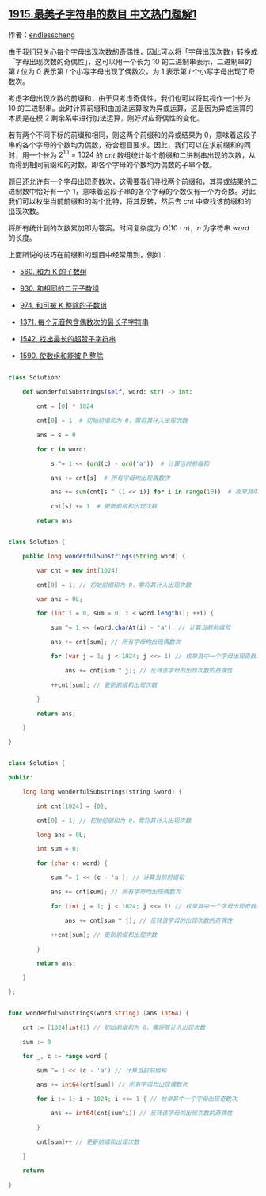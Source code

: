 ## [1915.最美子字符串的数目 中文热门题解1](https://leetcode.cn/problems/number-of-wonderful-substrings/solutions/100000/qian-zhui-he-chang-jian-ji-qiao-by-endle-t57t)

作者：[endlesscheng](https://leetcode.cn/u/endlesscheng)

由于我们只关心每个字母出现次数的奇偶性，因此可以将「字母出现次数」转换成「字母出现次数的奇偶性」，这可以用一个长为 $10$ 的二进制串表示，二进制串的第 $i$ 位为 $0$ 表示第 $i$ 个小写字母出现了偶数次，为 $1$ 表示第 $i$ 个小写字母出现了奇数次。

考虑字母出现次数的前缀和，由于只考虑奇偶性，我们也可以将其视作一个长为 $10$ 的二进制串。此时计算前缀和由加法运算改为异或运算，这是因为异或运算的本质是在模 $2$ 剩余系中进行加法运算，刚好对应奇偶性的变化。

若有两个不同下标的前缀和相同，则这两个前缀和的异或结果为 $0$，意味着这段子串的各个字母的个数均为偶数，符合题目要求。因此，我们可以在求前缀和的同时，用一个长为 $2^{10}=1024$ 的 $\textit{cnt}$ 数组统计每个前缀和二进制串出现的次数，从而得到相同前缀和的对数，即各个字母的个数均为偶数的子串个数。

题目还允许有一个字母出现奇数次，这需要我们寻找两个前缀和，其异或结果的二进制数中恰好有一个 $1$，意味着这段子串的各个字母的个数仅有一个为奇数。对此我们可以枚举当前前缀和的每个比特，将其反转，然后去 $\textit{cnt}$ 中查找该前缀和的出现次数。

将所有统计到的次数累加即为答案。时间复杂度为 $O(10\cdot n)$，$n$ 为字符串 $\textit{word}$ 的长度。

上面所说的技巧在前缀和的题目中经常用到，例如：

- [560. 和为 K 的子数组](https://leetcode-cn.com/problems/subarray-sum-equals-k/)
- [930. 和相同的二元子数组](https://leetcode-cn.com/problems/binary-subarrays-with-sum/)
- [974. 和可被 K 整除的子数组](https://leetcode-cn.com/problems/subarray-sums-divisible-by-k/)
- [1371. 每个元音包含偶数次的最长子字符串](https://leetcode-cn.com/problems/find-the-longest-substring-containing-vowels-in-even-counts/)
- [1542. 找出最长的超赞子字符串](https://leetcode-cn.com/problems/find-longest-awesome-substring/)
- [1590. 使数组和能被 P 整除](https://leetcode-cn.com/problems/make-sum-divisible-by-p/)



```Python [sol1-Python3]
class Solution:
    def wonderfulSubstrings(self, word: str) -> int:
        cnt = [0] * 1024
        cnt[0] = 1  # 初始前缀和为 0，需将其计入出现次数
        ans = s = 0
        for c in word:
            s ^= 1 << (ord(c) - ord('a'))  # 计算当前前缀和
            ans += cnt[s]  # 所有字母均出现偶数次
            ans += sum(cnt[s ^ (1 << i)] for i in range(10))  # 枚举其中一个字母出现奇数次，反转该字母的出现次数的奇偶性
            cnt[s] += 1  # 更新前缀和出现次数
        return ans
```

```java [sol1-Java]
class Solution {
    public long wonderfulSubstrings(String word) {
        var cnt = new int[1024];
        cnt[0] = 1; // 初始前缀和为 0，需将其计入出现次数
        var ans = 0L;
        for (int i = 0, sum = 0; i < word.length(); ++i) {
            sum ^= 1 << (word.charAt(i) - 'a'); // 计算当前前缀和
            ans += cnt[sum]; // 所有字母均出现偶数次
            for (var j = 1; j < 1024; j <<= 1) // 枚举其中一个字母出现奇数次
                ans += cnt[sum ^ j]; // 反转该字母的出现次数的奇偶性
            ++cnt[sum]; // 更新前缀和出现次数
        }
        return ans;
    }
}
```

```cpp [sol1-C++]
class Solution {
public:
    long long wonderfulSubstrings(string &word) {
        int cnt[1024] = {0};
        cnt[0] = 1; // 初始前缀和为 0，需将其计入出现次数
        long ans = 0L;
        int sum = 0;
        for (char c: word) {
            sum ^= 1 << (c - 'a'); // 计算当前前缀和
            ans += cnt[sum]; // 所有字母均出现偶数次
            for (int j = 1; j < 1024; j <<= 1) // 枚举其中一个字母出现奇数次
                ans += cnt[sum ^ j]; // 反转该字母的出现次数的奇偶性
            ++cnt[sum]; // 更新前缀和出现次数
        }
        return ans;
    }
};
```

```go [sol1-Go]
func wonderfulSubstrings(word string) (ans int64) {
	cnt := [1024]int{1} // 初始前缀和为 0，需将其计入出现次数
	sum := 0
	for _, c := range word {
		sum ^= 1 << (c - 'a') // 计算当前前缀和
		ans += int64(cnt[sum]) // 所有字母均出现偶数次
		for i := 1; i < 1024; i <<= 1 { // 枚举其中一个字母出现奇数次
			ans += int64(cnt[sum^i]) // 反转该字母的出现次数的奇偶性
		}
		cnt[sum]++ // 更新前缀和出现次数
	}
	return
}
```

